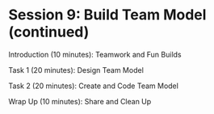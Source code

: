 ﻿# Session 9: Build Team Model (continued)

Introduction (10 minutes): Teamwork and Fun Builds

Task 1 (20 minutes): Design Team Model

Task 2 (20 minutes): Create and Code Team Model

Wrap Up (10 minutes): Share and Clean Up
